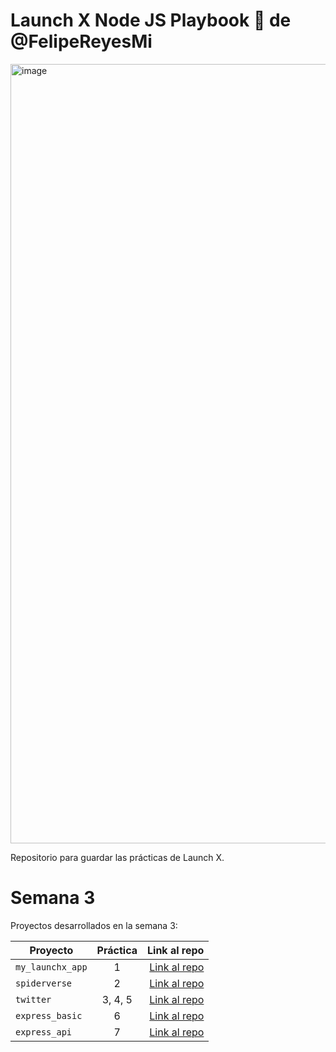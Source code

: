 # Launch X Node JS Playbook 🚀 de @FelipeReyesMi

<img width="1247" alt="image" src="https://user-images.githubusercontent.com/17634377/159151704-8949639b-ae5f-405a-a8b8-8d97f3f150cd.png">

Repositorio para guardar las prácticas de Launch X.
# Semana 3 

Proyectos desarrollados en la semana 3:

| Proyecto | Práctica | Link al repo |
| ------------- |:-------------:| -----:|
|`my_launchx_app`|1|[Link al repo](https://github.com/FelipeReyesMi/playbook/tree/main/weekly_mission_3/my_launcx_app)|
|`spiderverse`|2|[Link al repo](https://github.com/FelipeReyesMi/playbook/tree/main/weekly_mission_3/spiderverse)|
|`twitter`|3, 4, 5|[Link al repo](https://github.com/FelipeReyesMi/playbook/tree/main/weekly_mission_3/twitter)|
|`express_basic`|6|[Link al repo](https://github.com/FelipeReyesMi/playbook/tree/main/weekly_mission_3/express_basic)|
|`express_api`|7|[Link al repo](https://github.com/FelipeReyesMi/playbook/tree/main/weekly_mission_3/express_api)|